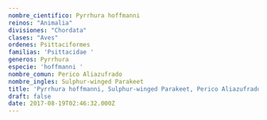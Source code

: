 ```yaml
---
nombre_cientifico: Pyrrhura hoffmanni
reinos: "Animalia"
divisiones: "Chordata"
clases: "Aves"
ordenes: Psittaciformes
familias: 'Psittacidae '
generos: Pyrrhura
especie: 'hoffmanni '
nombre_comun: Perico Aliazufrado
nombre_ingles: Sulphur-winged Parakeet
title: 'Pyrrhura hoffmanni, Sulphur-winged Parakeet, Perico Aliazufrado'
draft: false
date: 2017-08-19T02:46:32.000Z
---
```


